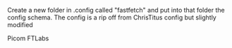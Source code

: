 Create a new folder in .config called "fastfetch" and put into that folder the config schema.
The config is a rip off from ChrisTitus config but slightly modified

Picom FTLabs

